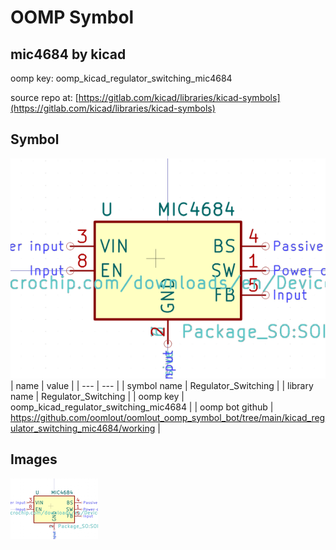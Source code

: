 # OOMP Symbol  
## mic4684  by kicad  
  
oomp key: oomp_kicad_regulator_switching_mic4684  
  
source repo at: [https://gitlab.com/kicad/libraries/kicad-symbols](https://gitlab.com/kicad/libraries/kicad-symbols)  
## Symbol  
  
[![working.png](working_600.png)](working.png)  
| name | value | 
| --- | --- | 
| symbol name | Regulator_Switching | 
| library name | Regulator_Switching | 
| oomp key | oomp_kicad_regulator_switching_mic4684 | 
| oomp bot github | https://github.com/oomlout/oomlout_oomp_symbol_bot/tree/main/kicad_regulator_switching_mic4684/working | 
## Images  
  
[![working.png](working_140.png)](working.png)  
